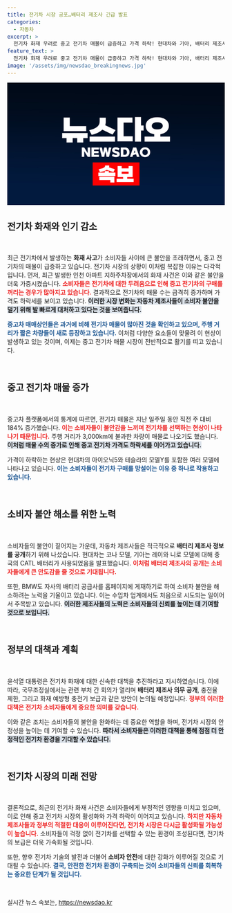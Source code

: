 ```yaml
---
title: 전기차 시장 공포…배터리 제조사 긴급 발표
categories:
  - 자동차
excerpt: >
  전기차 화재 우려로 중고 전기차 매물이 급증하고 가격 하락! 현대차와 기아, 배터리 제조사 공개로 소비자 불안 해소에 나선다. 클릭해서 자세히 알아보세요!
feature_text: >
  전기차 화재 우려로 중고 전기차 매물이 급증하고 가격 하락! 현대차와 기아, 배터리 제조사 공개로 소비자 불안 해소에 나선다. 클릭해서 자세히 알아보세요!
image: '/assets/img/newsdao_breakingnews.jpg'
---
```


<p><img src="/assets/img/newsdao_breakingnews.jpg" alt="koreaapp 속보" /></p>

<h2 data-ke-size="size26">전기차 화재와 인기 감소</h2>

<p data-ke-size="size16">&nbsp;</p>

<p>최근 전기차에서 발생하는 <b>화재 사고</b>가 소비자들 사이에 큰 불안을 초래하면서, 중고 전기차의 매물이 급증하고 있습니다. 전기차 시장의 상황이 이처럼 복잡한 이유는 다각적입니다. 먼저, 최근 발생한 인천 아파트 지하주차장에서의 화재 사건은 이와 같은 불안을 더욱 가중시켰습니다. <b><span style="color: #ee2323;">소비자들은 전기차에 대한 두려움으로 인해 중고 전기차의 구매를 꺼리는 경우가 많아지고 있습니다.</span></b> 결과적으로 전기차의 매물 수는 급격히 증가하며 가격도 하락세를 보이고 있습니다. <b><span style="background-color: #21538527;">이러한 시장 변화는 자동차 제조사들이 소비자 불안을 덜기 위해 발 빠르게 대처하고 있다는 것을 보여줍니다.</span></b> </p>

<p><b><span style="color: #1a5490;">중고차 매매상인들은 과거에 비해 전기차 매물이 많아진 것을 확인하고 있으며, 주행 거리가 짧은 차량들이 새로 등장하고 있습니다.</span></b> 이처럼 다양한 요소들이 맞물려 이 현상이 발생하고 있는 것이며, 이제는 중고 전기차 매물 시장이 전반적으로 활기를 띠고 있습니다.</p>

<p data-ke-size="size16">&nbsp;</p>

<h2 data-ke-size="size26">중고 전기차 매물 증가</h2>

<p data-ke-size="size16">&nbsp;</p>

<p>중고차 플랫폼에서의 통계에 따르면, 전기차 매물은 지난 일주일 동안 직전 주 대비 184% 증가했습니다. <b><span style="color: #ee2323;">이는 소비자들이 불안감을 느끼며 전기차를 선택하는 현상이 나타나기 때문입니다.</span></b> 주행 거리가 3,000km에 불과한 차량이 매물로 나오기도 했습니다. <b><span style="background-color: #21538527;">이처럼 매물 수의 증가로 인해 중고 전기차 가격도 하락세를 이어가고 있습니다.</span></b> </p>

<p>가격이 하락하는 현상은 현대차의 아이오닉5와 테슬라의 모델Y를 포함한 여러 모델에 나타나고 있습니다. <b><span style="color: #1a5490;">이는 소비자들이 전기차 구매를 망설이는 이유 중 하나로 작용하고 있습니다.</span></b> </p>

<p data-ke-size="size16">&nbsp;</p>

<h2 data-ke-size="size26">소비자 불안 해소를 위한 노력</h2>

<p data-ke-size="size16">&nbsp;</p>

<p>소비자들의 불안이 짙어지는 가운데, 자동차 제조사들은 적극적으로 <b>배터리 제조사 정보를 공개</b>하기 위해 나섰습니다. 현대차는 코나 모델, 기아는 레이와 니로 모델에 대해 중국의 CATL 배터리가 사용되었음을 발표했습니다. <b><span style="color: #ee2323;">이처럼 배터리 제조사의 공개는 소비자들에게 큰 안도감을 줄 것으로 기대됩니다.</span></b> </p>

<p>또한, BMW도 자사의 배터리 공급사를 홈페이지에 게재하기로 하여 소비자 불안을 해소하려는 노력을 기울이고 있습니다. 이는 수입차 업계에서도 처음으로 시도되는 일이어서 주목받고 있습니다. <b><span style="background-color: #21538527;">이러한 제조사들의 노력은 소비자들의 신뢰를 높이는 데 기여할 것으로 보입니다.</span></b> </p>

<p data-ke-size="size16">&nbsp;</p>

<h2 data-ke-size="size26">정부의 대책과 계획</h2>

<p data-ke-size="size16">&nbsp;</p>

<p>윤석열 대통령은 전기차 화재에 대한 신속한 대책을 추진하라고 지시하였습니다. 이에 따라, 국무조정실에서는 관련 부처 간 회의가 열리며 <b>배터리 제조사 의무 공개</b>, 충전율 제한, 그리고 화재 예방형 충전기 보급과 같은 방안이 논의될 예정입니다. <b><span style="color: #ee2323;">정부의 이러한 대책은 전기차 소비자들에게 중요한 의미를 갖습니다.</span></b> </p>

<p>이와 같은 조치는 소비자들의 불안을 완화하는 데 중요한 역할을 하며, 전기차 시장의 안정성을 높이는 데 기여할 수 있습니다. <b><span style="background-color: #21538527;">따라서 소비자들은 이러한 대책을 통해 점점 더 안정적인 전기차 환경을 기대할 수 있습니다.</span></b> </p>

<p data-ke-size="size16">&nbsp;</p>

<h2 data-ke-size="size26">전기차 시장의 미래 전망</h2>

<p data-ke-size="size16">&nbsp;</p>

<p>결론적으로, 최근의 전기차 화재 사건은 소비자들에게 부정적인 영향을 미치고 있으며, 이로 인해 중고 전기차 시장의 활성화와 가격 하락이 이어지고 있습니다. <b><span style="color: #ee2323;">하지만 자동차 제조사들과 정부의 적절한 대응이 이루어진다면, 전기차 시장은 다시금 활성화될 가능성이 높습니다.</span></b> 소비자들이 걱정 없이 전기차를 선택할 수 있는 환경이 조성된다면, 전기차의 보급은 더욱 가속화될 것입니다. </p>

<p>또한, 향후 전기차 기술의 발전과 더불어 <b>소비자 안전</b>에 대한 강화가 이루어질 것으로 기대될 수 있습니다. <b><span style="color: #1a5490;">결국, 안전한 전기차 환경이 구축되는 것이 소비자들의 신뢰를 회복하는 중요한 단계가 될 것입니다.</span></b> </p>

<p data-ke-size="size16">&nbsp;</p>
실시간 뉴스 속보는, <a href="https://newsdao.kr" rel="dofollow">https://newsdao.kr</a>


